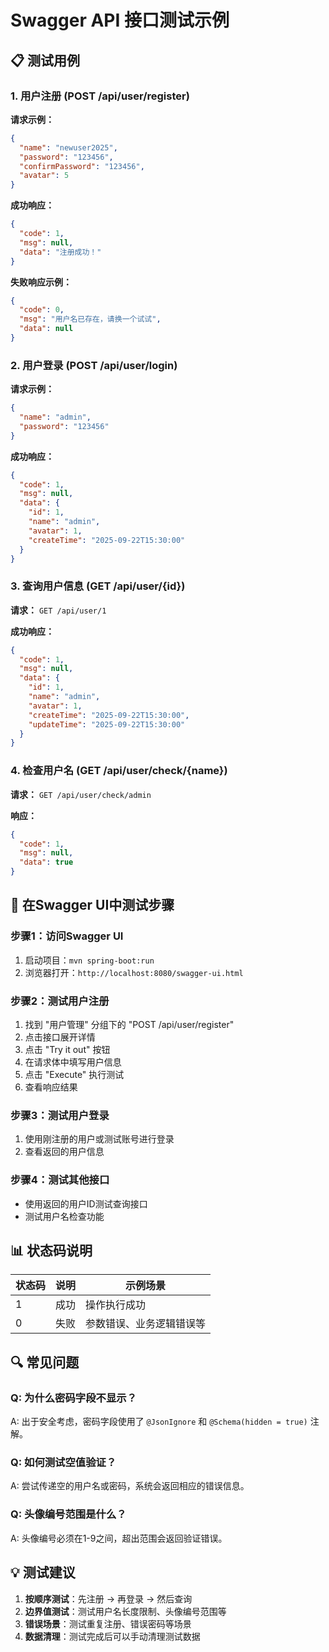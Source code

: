 # Swagger API 接口测试示例

## 📋 测试用例

### 1. 用户注册 (POST /api/user/register)

**请求示例：**
```json
{
  "name": "newuser2025",
  "password": "123456",
  "confirmPassword": "123456",
  "avatar": 5
}
```

**成功响应：**
```json
{
  "code": 1,
  "msg": null,
  "data": "注册成功！"
}
```

**失败响应示例：**
```json
{
  "code": 0,
  "msg": "用户名已存在，请换一个试试",
  "data": null
}
```

### 2. 用户登录 (POST /api/user/login)

**请求示例：**
```json
{
  "name": "admin",
  "password": "123456"
}
```

**成功响应：**
```json
{
  "code": 1,
  "msg": null,
  "data": {
    "id": 1,
    "name": "admin",
    "avatar": 1,
    "createTime": "2025-09-22T15:30:00"
  }
}
```

### 3. 查询用户信息 (GET /api/user/{id})

**请求：** `GET /api/user/1`

**成功响应：**
```json
{
  "code": 1,
  "msg": null,
  "data": {
    "id": 1,
    "name": "admin",
    "avatar": 1,
    "createTime": "2025-09-22T15:30:00",
    "updateTime": "2025-09-22T15:30:00"
  }
}
```

### 4. 检查用户名 (GET /api/user/check/{name})

**请求：** `GET /api/user/check/admin`

**响应：**
```json
{
  "code": 1,
  "msg": null,
  "data": true
}
```

## 🎯 在Swagger UI中测试步骤

### 步骤1：访问Swagger UI
1. 启动项目：`mvn spring-boot:run`
2. 浏览器打开：`http://localhost:8080/swagger-ui.html`

### 步骤2：测试用户注册
1. 找到 "用户管理" 分组下的 "POST /api/user/register"
2. 点击接口展开详情
3. 点击 "Try it out" 按钮
4. 在请求体中填写用户信息
5. 点击 "Execute" 执行测试
6. 查看响应结果

### 步骤3：测试用户登录
1. 使用刚注册的用户或测试账号进行登录
2. 查看返回的用户信息

### 步骤4：测试其他接口
- 使用返回的用户ID测试查询接口
- 测试用户名检查功能

## 📊 状态码说明

| 状态码 | 说明 | 示例场景 |
|--------|------|----------|
| 1 | 成功 | 操作执行成功 |
| 0 | 失败 | 参数错误、业务逻辑错误等 |

## 🔍 常见问题

### Q: 为什么密码字段不显示？
A: 出于安全考虑，密码字段使用了 `@JsonIgnore` 和 `@Schema(hidden = true)` 注解。

### Q: 如何测试空值验证？
A: 尝试传递空的用户名或密码，系统会返回相应的错误信息。

### Q: 头像编号范围是什么？
A: 头像编号必须在1-9之间，超出范围会返回验证错误。

## 💡 测试建议

1. **按顺序测试**：先注册 → 再登录 → 然后查询
2. **边界值测试**：测试用户名长度限制、头像编号范围等
3. **错误场景**：测试重复注册、错误密码等场景
4. **数据清理**：测试完成后可以手动清理测试数据
